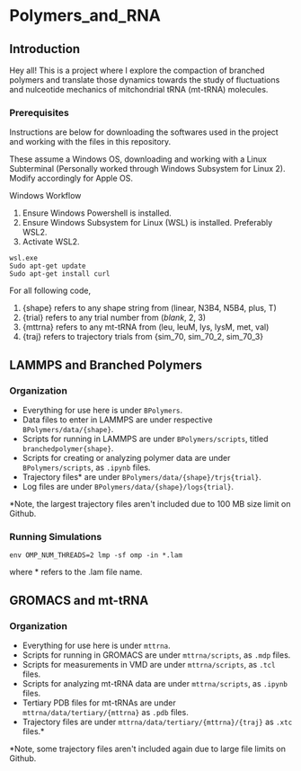 # Polymers_and_RNA

## Introduction

Hey all!
This is a project where I explore the compaction of branched polymers and translate those dynamics towards the study of fluctuations and nulceotide mechanics of mitchondrial tRNA (mt-tRNA) molecules.

### Prerequisites

Instructions are below for downloading the softwares used in the project and working with the files in this repository. 

These assume a Windows OS, downloading and working with a Linux Subterminal (Personally worked through Windows Subsystem for Linux 2). Modify accordingly for Apple OS.  

Windows Workflow
1. Ensure Windows Powershell is installed. 
2. Ensure Windows Subsystem for Linux (WSL) is installed. Preferably WSL2. 
3. Activate WSL2. 
```
wsl.exe
Sudo apt-get update
Sudo apt-get install curl
```

For all following code, 
1. {shape} refers to any shape string from (linear, N3B4, N5B4, plus, T)
2. {trial} refers to any trial number from (*blank*, 2, 3)
3. {mttrna} refers to any mt-tRNA from (leu, leuM, lys, lysM, met, val)
4. {traj} refers to trajectory trials from {sim_70, sim_70_2, sim_70_3}

## LAMMPS and Branched Polymers

### Organization

- Everything for use here is under `BPolymers`.
- Data files to enter in LAMMPS are under respective `BPolymers/data/{shape}`.
- Scripts for running in LAMMPS are under `BPolymers/scripts`, titled `branchedpolymer{shape}`.
- Scripts for creating or analyzing polymer data are under `BPolymers/scripts`, as `.ipynb` files.
- Trajectory files* are under `BPolymers/data/{shape}/trjs{trial}`.
- Log files are under `BPolymers/data/{shape}/logs{trial}`.

*Note, the largest trajectory files aren't included due to 100 MB size limit on Github.

### Running Simulations

```
env OMP_NUM_THREADS=2 lmp -sf omp -in *.lam

```
where * refers to the .lam file name. 

## GROMACS and mt-tRNA

### Organization

- Everything for use here is under `mttrna`.
- Scripts for running in GROMACS are under `mttrna/scripts`, as `.mdp` files.
- Scripts for measurements in VMD are under `mttrna/scripts`, as `.tcl` files.
- Scripts for analyzing mt-tRNA data are under `mttrna/scripts`, as `.ipynb` files.
- Tertiary PDB files for mt-tRNAs are under `mttrna/data/tertiary/{mttrna}` as `.pdb` files.
- Trajectory files are under `mttrna/data/tertiary/{mttrna}/{traj}` as `.xtc` files.*


*Note, some trajectory files aren't included again due to large file limits on Github.
